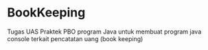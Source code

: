 # BookKeeping
Tugas UAS Praktek PBO program Java untuk membuat program java console terkait pencatatan uang (book keeping)

